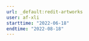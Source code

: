 ```yaml
---
url: _default:redit-artworks
user: af-xli
starttime: "2022-06-18"
endtime: "2022-08-18"
---
```

<reserve />